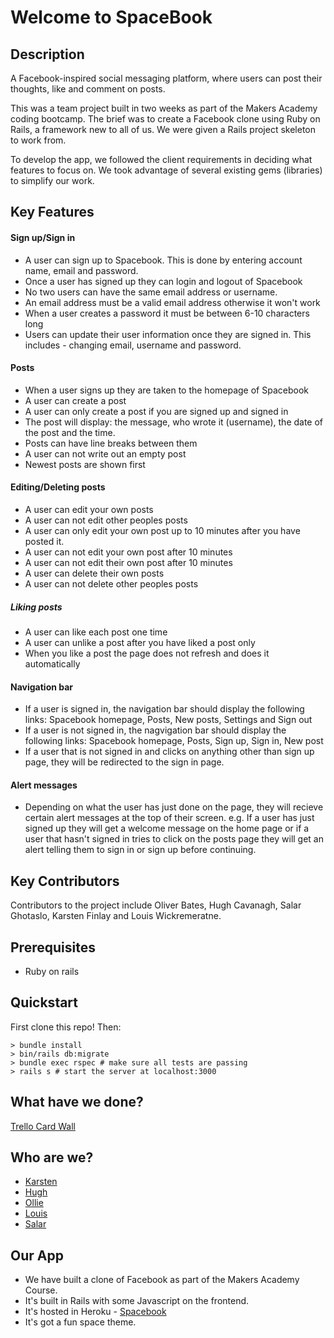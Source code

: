 # Welcome to SpaceBook

## Description

A Facebook-inspired social messaging platform, where users can post their thoughts, like and comment on posts.

This was a team project built in two weeks as part of the Makers Academy coding bootcamp. The brief was to create a Facebook clone using Ruby on Rails, a framework new to all of us. We were given a Rails project skeleton to work from.

To develop the app, we followed the client requirements in deciding what features to focus on. We took advantage of several existing gems (libraries) to simplify our work.

## Key Features

#### Sign up/Sign in

- A user can sign up to Spacebook. This is done by entering account name, email and password.
- Once a user has signed up they can login and logout of Spacebook
- No two users can have the same email address or username.
- An email address must be a valid email address otherwise it won't work
- When a user creates a password it must be between 6-10 characters long
- Users can update their user information once they are signed in. This includes - changing email, username and password.

#### Posts

- When a user signs up they are taken to the homepage of Spacebook
- A user can create a post
- A user can only create a post if you are signed up and signed in
- The post will display: the message, who wrote it (username), the date of the post and the time.
- Posts can have line breaks between them
- A user can not write out an empty post
- Newest posts are shown first

#### Editing/Deleting posts

- A user can edit your own posts
- A user can not edit other peoples posts
- A user can only edit your own post up to 10 minutes after you have posted it.
- A user can not edit your own post after 10 minutes
- A user can not edit their own post after 10 minutes
- A user can delete their own posts
- A user can not delete other peoples posts

##### Liking posts

- A user can like each post one time
- A user can unlike a post after you have liked a post only
- When you like a post the page does not refresh and does it automatically

#### Navigation bar

- If a user is signed in, the navigation bar should display the following links:
  Spacebook homepage, Posts, New posts, Settings and Sign out
- If a user is not signed in, the nagvigation bar should display the following links:
  Spacebook homepage, Posts, Sign up, Sign in, New post
- If a user that is not signed in and clicks on anything other than sign up page, they will be redirected to the sign in page.

#### Alert messages

- Depending on what the user has just done on the page, they will recieve certain alert messages at the top of their screen. e.g. If a user has just signed up they will get a welcome message on the home page or if a user that hasn't signed in tries to click on the posts page they will get an alert telling them to sign in or sign up before continuing.

## Key Contributors

Contributors to the project include Oliver Bates, Hugh Cavanagh, Salar Ghotaslo, Karsten Finlay and Louis Wickremeratne.

## Prerequisites

- Ruby on rails

## Quickstart

First clone this repo! Then:

```
> bundle install
> bin/rails db:migrate
> bundle exec rspec # make sure all tests are passing
> rails s # start the server at localhost:3000

```

## What have we done?

[Trello Card Wall](https://trello.com/b/9Td5gkMI/acebook-sholk)

## Who are we?

- [Karsten](https://github.com/KarstenFinlay)
- [Hugh](https://github.com/hacaravan)
- [Ollie](https://github.com/bateso88)
- [Louis](https://github.com/louiswicks)
- [Salar](https://github.com/SalarGhotaslo)

## Our App

- We have built a clone of Facebook as part of the Makers Academy Course.
- It's built in Rails with some Javascript on the frontend.
- It's hosted in Heroku -
  [Spacebook](https://fierce-plains-18412.herokuapp.com)
- It's got a fun space theme.
